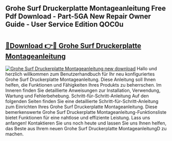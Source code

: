 ## Grohe Surf Druckerplatte Montageanleitung Free Pdf Download - Part-5GA New Repair Owner Guide - User Service Edition QOC0u

# <h2><a href="http://df7gz7.blite.top/?on=Grohe+Surf+Druckerplatte+Montageanleitung">🔗Download 👉🔴 Grohe Surf Druckerplatte Montageanleitung</a></h2>

[![Grohe Surf Druckerplatte Montageanleitung new download](https://i.imgur.com/lujVjoI.png)](http://df7gz7.blite.top/?on=Grohe+Surf+Druckerplatte+Montageanleitung)
Hallo und herzlich willkommen zum Benutzerhandbuch für Ihr neu konfiguriertes Grohe Surf Druckerplatte Montageanleitung. Diese Anleitung soll Ihnen helfen, die Funktionen und Fähigkeiten Ihres Produkts zu beherrschen. Im Inneren finden Sie detaillierte Anweisungen zur Installation, Verwendung, Wartung und Fehlerbehebung. Schritt-für-Schritt-Anleitung Auf den folgenden Seiten finden Sie eine detaillierte Schritt-für-Schritt-Anleitung zum Einrichten Ihres Grohe Surf Druckerplatte Montageanleitung. Diese bemerkenswerte Grohe Surf Druckerplatte Montageanleitung-Funktionsliste bietet Funktionen für eine nahtlose und effiziente Leistung. Lass uns anfangen! Kontaktieren Sie uns noch heute und lassen Sie uns Ihnen helfen, das Beste aus Ihrem neuen Grohe Surf Druckerplatte MontageanleitungD zu machen.
